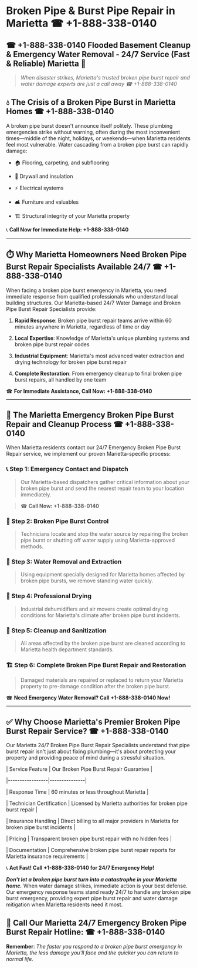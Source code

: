 # Broken Pipe & Burst Pipe Repair in Marietta ☎ +1-888-338-0140  
## ☎ +1-888-338-0140 Flooded Basement Cleanup & Emergency Water Removal - 24/7 Service (Fast & Reliable) Marietta 🚨  

> *When disaster strikes, Marietta's trusted broken pipe burst repair and water damage experts are just a call away ☎ +1-888-338-0140*  

## 💧 The Crisis of a Broken Pipe Burst in Marietta Homes ☎ +1-888-338-0140  

A broken pipe burst doesn't announce itself politely. These plumbing emergencies strike without warning, often during the most inconvenient times—middle of the night, holidays, or weekends—when Marietta residents feel most vulnerable. Water cascading from a broken pipe burst can rapidly damage:  

* 🏠 Flooring, carpeting, and subflooring  
* 🧱 Drywall and insulation  
* ⚡ Electrical systems  
* 🛋️ Furniture and valuables  
* 🏗️ Structural integrity of your Marietta property  

📞 **Call Now for Immediate Help: +1-888-338-0140**  

---  

## ⏱️ Why Marietta Homeowners Need Broken Pipe Burst Repair Specialists Available 24/7 ☎ +1-888-338-0140  

When facing a broken pipe burst emergency in Marietta, you need immediate response from qualified professionals who understand local building structures. Our Marietta-based 24/7 Water Damage and Broken Pipe Burst Repair Specialists provide:  

1. **Rapid Response**: Broken pipe burst repair teams arrive within 60 minutes anywhere in Marietta, regardless of time or day  
2. **Local Expertise**: Knowledge of Marietta's unique plumbing systems and broken pipe burst repair codes  
3. **Industrial Equipment**: Marietta's most advanced water extraction and drying technology for broken pipe burst repair  
4. **Complete Restoration**: From emergency cleanup to final broken pipe burst repairs, all handled by one team  

☎ **For Immediate Assistance, Call Now: +1-888-338-0140**  

---  

## 🔧 The Marietta Emergency Broken Pipe Burst Repair and Cleanup Process ☎ +1-888-338-0140  

When Marietta residents contact our 24/7 Emergency Broken Pipe Burst Repair service, we implement our proven Marietta-specific process:  

### 📞 Step 1: Emergency Contact and Dispatch  
> Our Marietta-based dispatchers gather critical information about your broken pipe burst and send the nearest repair team to your location immediately.  
> ☎ **Call Now: +1-888-338-0140**  

### 🚿 Step 2: Broken Pipe Burst Control  
> Technicians locate and stop the water source by repairing the broken pipe burst or shutting off water supply using Marietta-approved methods.  

### 🌊 Step 3: Water Removal and Extraction  
> Using equipment specially designed for Marietta homes affected by broken pipe bursts, we remove standing water quickly.  

### 💨 Step 4: Professional Drying  
> Industrial dehumidifiers and air movers create optimal drying conditions for Marietta's climate after broken pipe burst incidents.  

### 🧼 Step 5: Cleanup and Sanitization  
> All areas affected by the broken pipe burst are cleaned according to Marietta health department standards.  

### 🏗️ Step 6: Complete Broken Pipe Burst Repair and Restoration  
> Damaged materials are repaired or replaced to return your Marietta property to pre-damage condition after the broken pipe burst.  

☎ **Need Emergency Water Removal? Call +1-888-338-0140 Now!**  

---  

## ✅ Why Choose Marietta's Premier Broken Pipe Burst Repair Service? ☎ +1-888-338-0140  

Our Marietta 24/7 Broken Pipe Burst Repair Specialists understand that pipe burst repair isn't just about fixing plumbing—it's about protecting your property and providing peace of mind during a stressful situation.  

| Service Feature | Our Broken Pipe Burst Repair Guarantee |  
|-----------------|---------------|  
| Response Time | 60 minutes or less throughout Marietta |  
| Technician Certification | Licensed by Marietta authorities for broken pipe burst repair |  
| Insurance Handling | Direct billing to all major providers in Marietta for broken pipe burst incidents |  
| Pricing | Transparent broken pipe burst repair with no hidden fees |  
| Documentation | Comprehensive broken pipe burst repair reports for Marietta insurance requirements |  

📞 **Act Fast! Call +1-888-338-0140 for 24/7 Emergency Help!**  

***Don't let a broken pipe burst turn into a catastrophe in your Marietta home.*** When water damage strikes, immediate action is your best defense. Our emergency response teams stand ready 24/7 to handle any broken pipe burst emergency, providing expert pipe burst repair and water damage mitigation when Marietta residents need it most.  

## 📱 Call Our Marietta 24/7 Emergency Broken Pipe Burst Repair Hotline: ☎ +1-888-338-0140  

**Remember**: *The faster you respond to a broken pipe burst emergency in Marietta, the less damage you'll face and the quicker you can return to normal life.*